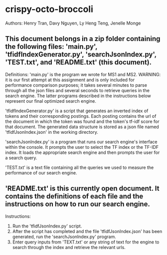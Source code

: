 # crispy-octo-broccoli
Authors: Henry Tran, Davy Nguyen, Ly Heng Teng, Jenelle Monge

This document belongs in a zip folder containing the following files: 'main.py', 'tfidfIndexGenerator.py', 'searchJsonIndex.py', 'TEST.txt', and 'README.txt' (this document).
----------------------------------------------------------------------
Definitions:
'main.py' is the program we wrote for MS1 and MS2. WARNING: it is our first attempt at this assignment and is only included for performance comparison purposes; it takes several minutes to parse through all the json files and several seconds to retrieve queries in the search engine. The latter programs described in the instructions below represent our final optimized search engine.

'tfidfIndexGenerator.py' is a script that generates an inverted index of tokens and their corresponding postings. Each posting contains the url of the document in which the token was found and the token's tf-idf score for that document. The generated data structure is stored as a json file named 'tfidfJsonIndex.json' in the working directory.

'searchJsonIndex.py' is a program that runs our search engine's interface within the console. It prompts the user to select the TF index or the TF-IDF index. It loads the appropriate search engine and then prompts the user for a search query.

'TEST.txt' is a text file containing all the queries we used to measure the performance of our search engine.

'README.txt' is this currently open document. It contains the definitions of each file and the instructions on how to run our search engine.
----------------------------------------------------------------------
Instructions:
1. Run the 'tfidfJsonIndex.py' script.
2. After the script has completed and the file 'tfidfJsonIndex.json' has been generated, run the 'searchJsonIndex.py' program.
3. Enter query inputs from 'TEXT.txt' or any string of text for the engine to search through the index and retrieve the relevant urls.
